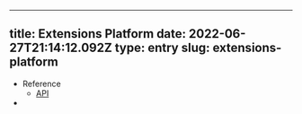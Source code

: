 
---
title: Extensions Platform 
date: 2022-06-27T21:14:12.092Z
type: entry
slug: extensions-platform
---
* Reference
  * [API](https://developer.chrome.com/docs/extensions/reference/)
* 

